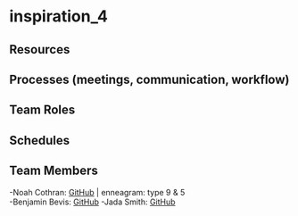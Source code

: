 # inspiration_4

## Resources

## Processes (meetings, communication, workflow)


## Team Roles

## Schedules

## Team Members
-Noah Cothran: [GitHub](https://github.com/NoahCothran) | enneagram: type 9 & 5 <br>
-Benjamin Bevis: [GitHub](https://github.com/bbevis6196)
-Jada Smith: [GitHub](https://github.com/jsmith698)
